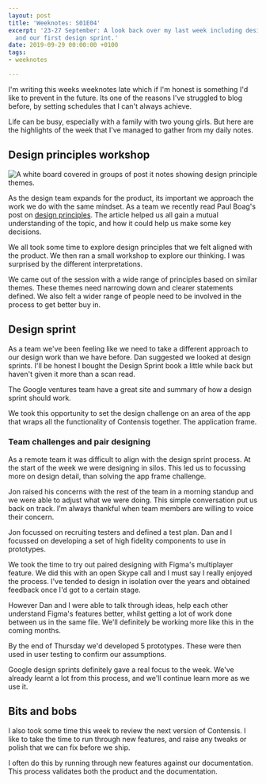 ```yaml
---
layout: post
title: 'Weeknotes: S01E04'
excerpt: '23-27 September: A look back over my last week including design principles,
  and our first design sprint.'
date: 2019-09-29 00:00:00 +0100
tags:
- weeknotes

---
```

I'm writing this weeks weeknotes late which if I'm honest is something I'd like to prevent in the future. Its one of the reasons I've struggled to blog before, by setting schedules that I can't always achieve.

Life can be busy, especially with a family with two young girls. But here are the highlights of the week that I've managed to gather from my daily notes.

## Design principles workshop

![A white board covered in groups of post it notes showing design principle themes.](/assets/uploads/2019/10/design-principles.jpg "Our first exploration of design principles.")

As the design team expands for the product, its important we approach the work we do with the same mindset. As a team we recently read Paul Boag's post on [design principles](https://boagworld.com/digital-strategy/design-principles/). The article helped us all gain a mutual understanding of the topic, and how it could help us make some key decisions.

We all took some time to explore design principles that we felt aligned with the product. We then ran a small workshop to explore our thinking. I was surprised by the different interpretations.

We came out of the session with a wide range of principles based on similar themes. These themes need narrowing down and clearer statements defined. We also felt a wider range of people need to be involved in the process to get better buy in.

## Design sprint

As a team we've been feeling like we need to take a different approach to our design work than we have before. Dan suggested we looked at design sprints. I'll be honest I bought the Design Sprint book a little while back but haven't given it more than a scan read.

The Google ventures team have a great site and summary of how a design sprint should work.

We took this opportunity to set the design challenge on an area of the app that wraps all the functionality of Contensis together. The application frame.

### Team challenges and pair designing

As a remote team it was difficult to align with the design sprint process. At the start of the week we were designing in silos. This led us to focussing more on design detail, than solving the app frame challenge.

Jon raised his concerns with the rest of the team in a morning standup and we were able to adjust what we were doing. This simple conversation put us back on track. I'm always thankful when team members are willing to voice their concern.

Jon focussed on recruiting testers and defined a test plan. Dan and I focussed on developing a set of high fidelity components to use in prototypes.

We took the time to try out paired designing with Figma's multiplayer feature. We did this with an open Skype call and I must say I really enjoyed the process. I've tended to design in isolation over the years and obtained feedback once I'd got to a certain stage.

However Dan and I were able to talk through ideas, help each other understand Figma's features better, whilst getting a lot of work done between us in the same file. We'll definitely be working more like this in the coming months.

By the end of Thursday we'd developed 5 prototypes. These were then used in user testing to confirm our assumptions.

Google design sprints definitely gave a real focus to the week. We've already learnt a lot from this process, and we'll continue learn more as we use it.

## Bits and bobs

I also took some time this week to review the next version of Contensis. I like to take the time to run through new features, and raise any tweaks or polish that we can fix before we ship.

I often do this by running through new features against our documentation. This process validates both the product and the documentation.